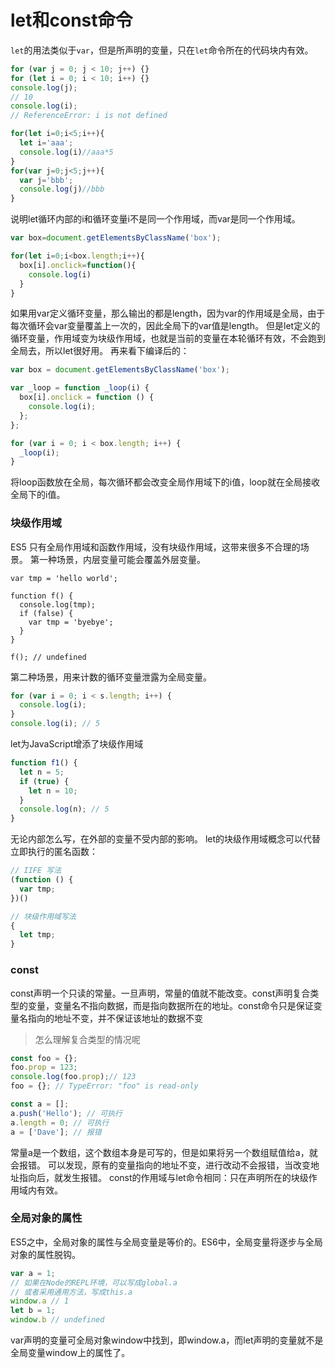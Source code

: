 # let和const命令
`let`的用法类似于`var`，但是所声明的变量，只在`let`命令所在的代码块内有效。
```js
for (var j = 0; j < 10; j++) {}
for (let i = 0; i < 10; i++) {}
console.log(j);
// 10
console.log(i);
// ReferenceError: i is not defined
```

```js
for(let i=0;i<5;i++){
  let i='aaa';
  console.log(i)//aaa*5
}
for(var j=0;j<5;j++){
  var j='bbb';
  console.log(j)//bbb
}
```
说明let循环内部的i和循环变量i不是同一个作用域，而var是同一个作用域。
```js
var box=document.getElementsByClassName('box');

for(let i=0;i<box.length;i++){
  box[i].onclick=function(){
    console.log(i)
  }
}
```
如果用var定义循环变量，那么输出的都是length，因为var的作用域是全局，由于每次循环会var变量覆盖上一次的，因此全局下的var值是length。
但是let定义的循环变量，作用域变为块级作用域，也就是当前的变量在本轮循环有效，不会跑到全局去，所以let很好用。
再来看下编译后的：
```js
var box = document.getElementsByClassName('box');

var _loop = function _loop(i) {
  box[i].onclick = function () {
    console.log(i);
  };
};

for (var i = 0; i < box.length; i++) {
  _loop(i);
}
```
将loop函数放在全局，每次循环都会改变全局作用域下的i值，loop就在全局接收全局下的i值。

### 块级作用域
ES5 只有全局作用域和函数作用域，没有块级作用域，这带来很多不合理的场景。
第一种场景，内层变量可能会覆盖外层变量。
```
var tmp = 'hello world';

function f() {
  console.log(tmp);
  if (false) {
    var tmp = 'byebye';
  }
}

f(); // undefined
```
第二种场景，用来计数的循环变量泄露为全局变量。
```js
for (var i = 0; i < s.length; i++) {
  console.log(i);
}
console.log(i); // 5
```
let为JavaScript增添了块级作用域
```js
function f1() {
  let n = 5;
  if (true) {
    let n = 10;
  }
  console.log(n); // 5
}
```
无论内部怎么写，在外部的变量不受内部的影响。
let的块级作用域概念可以代替立即执行的匿名函数：
```js
// IIFE 写法
(function () {
  var tmp;
})()

// 块级作用域写法
{
  let tmp;
}
```

### const
const声明一个只读的常量。一旦声明，常量的值就不能改变。const声明复合类型的变量，变量名不指向数据，而是指向数据所在的地址。const命令只是保证变量名指向的地址不变，并不保证该地址的数据不变
>怎么理解复合类型的情况呢

```js
const foo = {};
foo.prop = 123;
console.log(foo.prop);// 123
foo = {}; // TypeError: "foo" is read-only
```
```js
const a = [];
a.push('Hello'); // 可执行
a.length = 0; // 可执行
a = ['Dave']; // 报错
```
常量a是一个数组，这个数组本身是可写的，但是如果将另一个数组赋值给a，就会报错。
可以发现，原有的变量指向的地址不变，进行改动不会报错，当改变地址指向后，就发生报错。
const的作用域与let命令相同：只在声明所在的块级作用域内有效。

### 全局对象的属性
ES5之中，全局对象的属性与全局变量是等价的。ES6中，全局变量将逐步与全局对象的属性脱钩。
```js
var a = 1;
// 如果在Node的REPL环境，可以写成global.a
// 或者采用通用方法，写成this.a
window.a // 1
let b = 1;
window.b // undefined
```
var声明的变量可全局对象window中找到，即window.a，而let声明的变量就不是全局变量window上的属性了。
